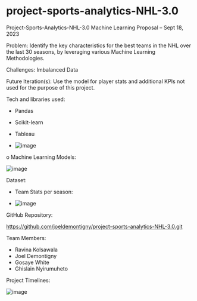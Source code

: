 # project-sports-analytics-NHL-3.0

Project-Sports-Analytics-NHL-3.0
Machine Learning Proposal – Sept 18, 2023

Problem: Identify the key characteristics for the best teams in the NHL over the last 30 seasons, by leveraging various Machine Learning Methodologies.

Challenges: Imbalanced Data

Future Iteration(s): Use the model for player stats and additional KPIs not used for the purpose of this project.

Tech and libraries used:
-	Pandas

-	Scikit-learn

-	Tableau

-	![image](https://github.com/joeldemontigny/project-sports-analytics-NHL-3.0/assets/130711180/da4b5d7b-6805-4547-98c6-b99b5b1bfb4b)

o	Machine Learning Models:

![image](https://github.com/joeldemontigny/project-sports-analytics-NHL-3.0/assets/130711180/513545cb-cb2c-4f82-9a09-eb892a00b7a1)

Dataset:
-	Team Stats per season:

-	![image](https://github.com/joeldemontigny/project-sports-analytics-NHL-3.0/assets/130711180/136e17ad-e829-49b9-b9db-d20a1422690c)

GitHub Repository:

https://github.com/joeldemontigny/project-sports-analytics-NHL-3.0.git

Team Members:
-	Ravina Kolsawala
-	Joel Demontigny
-	Gosaye White
-	Ghislain Nyirumuheto

Project Timelines:

![image](https://github.com/joeldemontigny/project-sports-analytics-NHL-3.0/assets/130711180/4b0d9e15-7d0e-4287-8483-ce98dc78e3c5)

